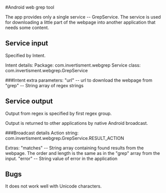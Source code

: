 #Android web grep tool

The app provides only a single service -- GrepService.
The service is used for downloading a little part of the webpage into another application that needs some content.

## Service input

Specified by Intent. 

Intent details:
Package: com.invertisment.webgrep
Service class: com.invertisment.webgrep.GrepService

###Intent extra parameters:
"url" -- url to download the webpage from
"grep" -- String array of regex strings

## Service output

Output from regex is specified by first regex group.

Output is returned to other applications by native Android broadcast.

###Broadcast details
Action string:
com.invertisment.webgrep.GrepService.RESULT_ACTION

Extras:
"matches" -- String array containing found results from the webpage. The order and length is the same as in the "grep" array from the input.
"error" -- String value of error in the application

## Bugs
It does not work well with Unicode characters.

